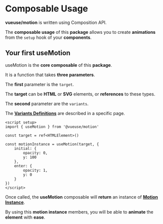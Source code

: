 # Composable Usage

**vueuse/motion** is written using Composition API.

The **composable usage** of this **package** allows you to create **animations** from the `setup` hook of your **components**.

## Your first useMotion

useMotion is the **core composable** of this **package**.

It is a function that takes **three parameters**.

The **first** parameter is the `target`.

The **target** can be **HTML** or **SVG** elements, or **references** to these types.

The **second** parameter are the `variants`.

The [**Variants Definitions**](/variants) are described in a specific page.

```vue
<script setup>
import { useMotion } from '@vueuse/motion'

const target = ref<HTMLElement>()

const motionInstance = useMotion(target, {
    initial: {
        opacity: 0,
        y: 100
    },
    enter: {
        opacity: 1,
        y: 0
    }
})
</script>
```

Once called, the **useMotion** composable will **return** an instance of [**Motion Instance**](/motion-instance).

By using this **motion instance** members, you will be able to **animate** the **element** with **ease**.
